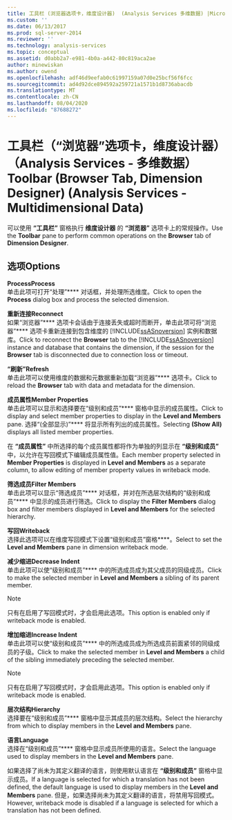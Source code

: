```yaml
---
title: 工具栏 (浏览器选项卡，维度设计器)  (Analysis Services 多维数据) |Microsoft Docs
ms.custom: ''
ms.date: 06/13/2017
ms.prod: sql-server-2014
ms.reviewer: ''
ms.technology: analysis-services
ms.topic: conceptual
ms.assetid: d0abb2a7-e981-4b0a-a442-80c819aca2ae
author: minewiskan
ms.author: owend
ms.openlocfilehash: adf46d9eefab0c61997159a07d0e25bcf56f6fcc
ms.sourcegitcommit: ad4d92dce894592a259721a1571b1d8736abacdb
ms.translationtype: MT
ms.contentlocale: zh-CN
ms.lasthandoff: 08/04/2020
ms.locfileid: "87688272"
---
```

# <a name="toolbar-browser-tab-dimension-designer-analysis-services---multidimensional-data"></a><span data-ttu-id="23962-102">工具栏（“浏览器”选项卡，维度设计器）（Analysis Services - 多维数据）</span><span class="sxs-lookup"><span data-stu-id="23962-102">Toolbar (Browser Tab, Dimension Designer) (Analysis Services - Multidimensional Data)</span></span>
  <span data-ttu-id="23962-103">可以使用 **“工具栏”** 窗格执行 **维度设计器** 的 **“浏览器”** 选项卡上的常规操作。</span><span class="sxs-lookup"><span data-stu-id="23962-103">Use the **Toolbar** pane to perform common operations on the **Browser** tab of **Dimension Designer**.</span></span>  
  
## <a name="options"></a><span data-ttu-id="23962-104">选项</span><span class="sxs-lookup"><span data-stu-id="23962-104">Options</span></span>  
 <span data-ttu-id="23962-105">**Process**</span><span class="sxs-lookup"><span data-stu-id="23962-105">**Process**</span></span>  
 <span data-ttu-id="23962-106">单击此项可打开“处理”\*\*\*\* 对话框，并处理所选维度。</span><span class="sxs-lookup"><span data-stu-id="23962-106">Click to open the **Process** dialog box and process the selected dimension.</span></span>  
  
 <span data-ttu-id="23962-107">**重新连接**</span><span class="sxs-lookup"><span data-stu-id="23962-107">**Reconnect**</span></span>  
 <span data-ttu-id="23962-108">如果“浏览器”\*\*\*\* 选项卡会话由于连接丢失或超时而断开，单击此项可将“浏览器”\*\*\*\* 选项卡重新连接到包含维度的 [!INCLUDE[ssASnoversion](../includes/ssasnoversion-md.md)] 实例和数据库。</span><span class="sxs-lookup"><span data-stu-id="23962-108">Click to reconnect the **Browser** tab to the [!INCLUDE[ssASnoversion](../includes/ssasnoversion-md.md)] instance and database that contains the dimension, if the session for the **Browser** tab is disconnected due to connection loss or timeout.</span></span>  
  
 <span data-ttu-id="23962-109">**“刷新”**</span><span class="sxs-lookup"><span data-stu-id="23962-109">**Refresh**</span></span>  
 <span data-ttu-id="23962-110">单击此项可以使用维度的数据和元数据重新加载“浏览器”\*\*\*\* 选项卡。</span><span class="sxs-lookup"><span data-stu-id="23962-110">Click to reload the **Browser** tab with data and metadata for the dimension.</span></span>  
  
 <span data-ttu-id="23962-111">**成员属性**</span><span class="sxs-lookup"><span data-stu-id="23962-111">**Member Properties**</span></span>  
 <span data-ttu-id="23962-112">单击此项可以显示和选择要在“级别和成员”\*\*\*\* 窗格中显示的成员属性。</span><span class="sxs-lookup"><span data-stu-id="23962-112">Click to display and select member properties to display in the **Level and Members** pane.</span></span> <span data-ttu-id="23962-113">选择“(全部显示)”\*\*\*\* 将显示所有列出的成员属性。</span><span class="sxs-lookup"><span data-stu-id="23962-113">Selecting **(Show All)** displays all listed member properties.</span></span>  
  
 <span data-ttu-id="23962-114">在 **“成员属性”** 中所选择的每个成员属性都将作为单独的列显示在 **“级别和成员”** 中，以允许在写回模式下编辑成员属性值。</span><span class="sxs-lookup"><span data-stu-id="23962-114">Each member property selected in **Member Properties** is displayed in **Level and Members** as a separate column, to allow editing of member property values in writeback mode.</span></span>  
  
 <span data-ttu-id="23962-115">**筛选成员**</span><span class="sxs-lookup"><span data-stu-id="23962-115">**Filter Members**</span></span>  
 <span data-ttu-id="23962-116">单击此项可以显示“筛选成员”\*\*\*\* 对话框，并对在所选层次结构的“级别和成员”\*\*\*\* 中显示的成员进行筛选。</span><span class="sxs-lookup"><span data-stu-id="23962-116">Click to display the **Filter Members** dialog box and filter members displayed in **Level and Members** for the selected hierarchy.</span></span>  
  
 <span data-ttu-id="23962-117">**写回**</span><span class="sxs-lookup"><span data-stu-id="23962-117">**Writeback**</span></span>  
 <span data-ttu-id="23962-118">选择此选项可以在维度写回模式下设置“级别和成员”窗格\*\*\*\*。</span><span class="sxs-lookup"><span data-stu-id="23962-118">Select to set the **Level and Members** pane in dimension writeback mode.</span></span>  
  
 <span data-ttu-id="23962-119">**减少缩进**</span><span class="sxs-lookup"><span data-stu-id="23962-119">**Decrease Indent**</span></span>  
 <span data-ttu-id="23962-120">单击此项可以使“级别和成员”\*\*\*\* 中的所选成员成为其父成员的同级成员。</span><span class="sxs-lookup"><span data-stu-id="23962-120">Click to make the selected member in **Level and Members** a sibling of its parent member.</span></span>  
  
> [!NOTE]  
>  <span data-ttu-id="23962-121">只有在启用了写回模式时，才会启用此选项。</span><span class="sxs-lookup"><span data-stu-id="23962-121">This option is enabled only if writeback mode is enabled.</span></span>  
  
 <span data-ttu-id="23962-122">**增加缩进**</span><span class="sxs-lookup"><span data-stu-id="23962-122">**Increase Indent**</span></span>  
 <span data-ttu-id="23962-123">单击此项可以使“级别和成员”\*\*\*\* 中的所选成员成为所选成员前面紧邻的同级成员的子级。</span><span class="sxs-lookup"><span data-stu-id="23962-123">Click to make the selected member in **Level and Members** a child of the sibling immediately preceding the selected member.</span></span>  
  
> [!NOTE]  
>  <span data-ttu-id="23962-124">只有在启用了写回模式时，才会启用此选项。</span><span class="sxs-lookup"><span data-stu-id="23962-124">This option is enabled only if writeback mode is enabled.</span></span>  
  
 <span data-ttu-id="23962-125">**层次结构**</span><span class="sxs-lookup"><span data-stu-id="23962-125">**Hierarchy**</span></span>  
 <span data-ttu-id="23962-126">选择要在“级别和成员”\*\*\*\* 窗格中显示其成员的层次结构。</span><span class="sxs-lookup"><span data-stu-id="23962-126">Select the hierarchy from which to display members in the **Level and Members** pane.</span></span>  
  
 <span data-ttu-id="23962-127">**语言**</span><span class="sxs-lookup"><span data-stu-id="23962-127">**Language**</span></span>  
 <span data-ttu-id="23962-128">选择在“级别和成员”\*\*\*\* 窗格中显示成员所使用的语言。</span><span class="sxs-lookup"><span data-stu-id="23962-128">Select the language used to display members in the **Level and Members** pane.</span></span>  
  
 <span data-ttu-id="23962-129">如果选择了尚未为其定义翻译的语言，则使用默认语言在 **“级别和成员”** 窗格中显示成员。</span><span class="sxs-lookup"><span data-stu-id="23962-129">If a language is selected for which a translation has not been defined, the default language is used to display members in the **Level and Members** pane.</span></span> <span data-ttu-id="23962-130">但是，如果选择尚未为其定义翻译的语言，将禁用写回模式。</span><span class="sxs-lookup"><span data-stu-id="23962-130">However, writeback mode is disabled if a language is selected for which a translation has not been defined.</span></span>  
  
  
